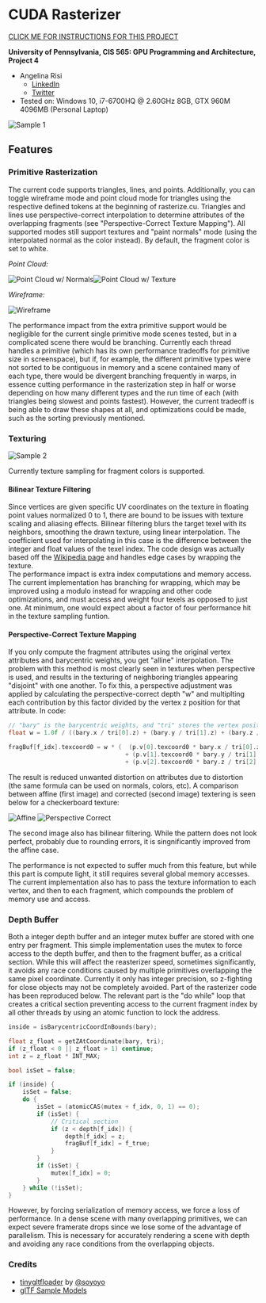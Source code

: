 CUDA Rasterizer
===============

[CLICK ME FOR INSTRUCTIONS FOR THIS PROJECT](./INSTRUCTION.md)

**University of Pennsylvania, CIS 565: GPU Programming and Architecture, Project 4**

* Angelina Risi
  * [LinkedIn](www.linkedin.com/in/angelina-risi)
  * [Twitter](https://twitter.com/Angelina_Risi)
* Tested on: Windows 10, i7-6700HQ @ 2.60GHz 8GB, GTX 960M 4096MB (Personal Laptop)
  
  
![Sample 1](renders/test2.gif)
  
## Features  
  
### Primitive Rasterization  
  
The current code supports triangles, lines, and points. Additionally, you can toggle wireframe mode and point cloud mode for triangles using the respective defined tokens at the beginning of rasterize.cu. Triangles and lines use perspective-correct interpolation to determine attributes of the overlapping fragments (see "Perspective-Correct Texture Mapping"). All supported modes still support textures and "paint normals" mode (using the interpolated normal as the color instead). By default, the fragment color is set to white.    
  
*Point Cloud:*  
  
![Point Cloud w/ Normals](images/point_cloud.PNG)![Point Cloud w/ Texture](images/point_cloud2.PNG)
  
*Wireframe:*  
  
![Wireframe](images/wireframe.PNG)  
  
  
The performance impact from the extra primitive support would be negligible for the current single primitive mode scenes tested, but in a complicated scene there would be branching. Currently each thread handles a primitive (which has its own performance tradeoffs for primitive size in screenspace), but if, for example, the different primitive types were not sorted to be contiguous in memory and a scene contained many of each type, there would be divergent branching frequently in warps, in essence cutting performance in the rasterization step in half or worse depending on how many different types and the run time of each (with triangles being slowest and points fastest). However, the current tradeoff is being able to draw these shapes at all, and optimizations could be made, such as the sorting previously mentioned.  
  
  
### Texturing
  
![Sample 2](renders/test3.gif)  
  
Currently texture sampling for fragment colors is supported.  
  
#### Bilinear Texture Filtering  
  
Since vertices are given specific UV coordinates on the texture in floating point values normalized 0 to 1, there are bound to be issues with texture scaling and aliasing effects. Bilinear filtering blurs the target texel with its neighbors, smoothing the drawn texture, using linear interpolation. The coefficient used for interpolating in this case is the difference between the integer and float values of the texel index. The code design was actually based off the [Wikipedia page](https://en.wikipedia.org/wiki/Bilinear_filtering) and handles edge cases by wrapping the texture.  
The performance impact is extra index computations and memory access. The current implementation has branching for wrapping, which may be improved using a modulo instead for wrapping and other code optimizations, and must access and weight four texels as opposed to just one. At minimum, one would expect about a factor of four performance hit in the texture sampling funtion.
  
#### Perspective-Correct Texture Mapping
  
If you only compute the fragment attributes using the original vertex attributes and barycentric weights, you get "alline" interpolation. The problem with this method is most clearly seen in textures when perspective is used, and results in the texturing of neighboring triangles appearing "disjoint" with one another. To fix this, a perspective adjustment was applied by calculating the perspective-correct depth "w" and multiplting each contribution by this factor divided by the vertex z position for that attribute. In code:  
  
```cpp
// "bary" is the barycentric weights, and "tri" stores the vertex positions
float w = 1.0f / ((bary.x / tri[0].z) + (bary.y / tri[1].z) + (bary.z / tri[2].z));

fragBuf[f_idx].texcoord0 = w * (  (p.v[0].texcoord0 * bary.x / tri[0].z) 
                                 + (p.v[1].texcoord0 * bary.y / tri[1].z) 
                                 + (p.v[2].texcoord0 * bary.z / tri[2].z));
```
  
The result is reduced unwanted distortion on attributes due to distortion (the same formula can be used on normals, colors, etc). A comparison between affine (first image) and corrected (second image) textering is seen below for a checkerboard texture: 
  
![Affine](images/perspective_incorrect_interpolation2.PNG) ![Perspective Correct](images/bilinear_tex_filter.PNG)  
  
The second image also has bilinear filtering. While the pattern does not look perfect, probably due to rounding errors, it is singnificantly improved from the affine case.  
  
The performance is not expected to suffer much from this feature, but while this part is compute light, it still requires several global memory accesses. The current implementation also has to pass the texture information to each vertex, and then to each fragment, which compounds the problem of memory use and access.
  
  
### Depth Buffer  
  
Both a integer depth buffer and an integer mutex buffer are stored with one entry per fragment. This simple implementation uses the mutex to force access to the depth buffer, and then to the fragment buffer, as a critical section. While this will affect the reasterizer speed, sometimes significantly, it avoids any race conditions caused by multiple primitives overlapping the same pixel coordinate. Currently it only has integer precision, so z-fighting for close objects may not be completely avoided. Part of the rasterizer code has been reproduced below. The relevant part is the "do while" loop that creates a critical section preventing access to the current fragment index by all other threads by using an atomic function to lock the address.
  
```cpp
inside = isBarycentricCoordInBounds(bary);

float z_float = getZAtCoordinate(bary, tri);
if (z_float < 0 || z_float > 1) continue;
int z = z_float * INT_MAX;

bool isSet = false;

if (inside) {
    isSet = false;
    do {
        isSet = (atomicCAS(mutex + f_idx, 0, 1) == 0);
        if (isSet) {
            // Critical section
            if (z < depth[f_idx]) {
                depth[f_idx] = z;
                fragBuf[f_idx] = f_true;
            }
        }
        if (isSet) {
            mutex[f_idx] = 0;
        }
    } while (!isSet);
}
```
  
However, by forcing serialization of memory access, we force a loss of performance. In a dense scene with many overlapping primitives, we can expect severe framerate drops since we lose some of the advantage of parallelism. This is necessary for accurately rendering a scene with depth and avoiding any race conditions from the overlapping objects.  
  
  
  
  
  
### Credits

* [tinygltfloader](https://github.com/syoyo/tinygltfloader) by [@soyoyo](https://github.com/syoyo)
* [glTF Sample Models](https://github.com/KhronosGroup/glTF/blob/master/sampleModels/README.md)

